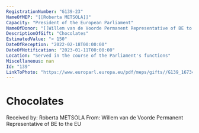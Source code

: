 ```yaml
---
RegistrationNumber: "G139-23"
NameOfMEP: "[[Roberta METSOLA]]"
Capacity: "President of the European Parliament"
NameOfDonor: "[[Willem van de Voorde Permanent Representative of BE to the EU]]"
DescriptionOfGift: "Chocolates"
EstimatedValue: "< 150"
DateOfReception: "2022-02-18T00:00:00"
DateOfNotification: "2023-01-11T00:00:00"
Location: "Served in the course of the Parliament's functions"
Miscellaneous: nan
Id: "139"
LinkToPhoto: "https://www.europarl.europa.eu/pdf/meps/gifts//G139_1673458201054.jpg#"
---
```


# Chocolates

Received by: Roberta METSOLA
From: Willem van de Voorde Permanent Representative of BE to the EU
